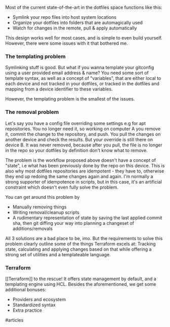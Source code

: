 Most of the current state-of-the-art in the dotfiles space functions like this:
* Symlink your repo files into host system locations
* Organize your dotfiles into folders that are automagically used
* Watch for changes in the remote, pull & apply automatically

This design works well for most cases, and is simple to even build yourself. However, there were some issues with it that bothered me.


### The templating problem
Symlinking stuff is good. But what if you wanna template your gitconfig using a user provided email address & name? You need some sort of template syntax, as well as a concept of "variables", that are either local to each device and not tracked in your dotfiles, or tracked in the dotfiles and mapping from a device identifier to these variables.

However, the templating problem is the smallest of the issues.

### The removal problem
Let's say you have a config file overriding some settings e.g for apt repositories. You no longer need it, so working on computer A you remove it, commit the change to the repository, and push. You pull the changes on another device and check the results. But your override is still there on device B. It was never removed, because after you pull, the file is no longer in the repo so your dotfiles by definition don't know what to remove.

The problem is the workflow proposed above doesn't have a concept of "state", i.e what has been previously done by the repo on this device. This is also why most dotfiles repositories are idempotent - they have to, otherwise they end up redoing the same changes again and again. I'm normally a strong supporter of idempotence in scripts, but in this case, it's an artificial constraint which doesn't even fully solve the problem.

You can get around this problem by
* Manually removing things
* Writing removal/cleanup scripts
* A rudimentary representation of state by saving the last applied commit sha, then git diffing your way into planning a changeset of additions/removals

All 3 solutions are a bad place to be, imo. But the requirements to solve this problem clearly outline some of the things Terraform excels at: Tracking state, calculating and applying changes based on that while offering a strong set of utilities and a templateable language.


### Terraform
[[Terraform]] to the rescue! It offers state management by default, and a templating engine using HCL. Besides the aforementioned, we get some additional bonuses:
* Providers and ecosystem
* Standardized syntax
* Extra practice

#articles 